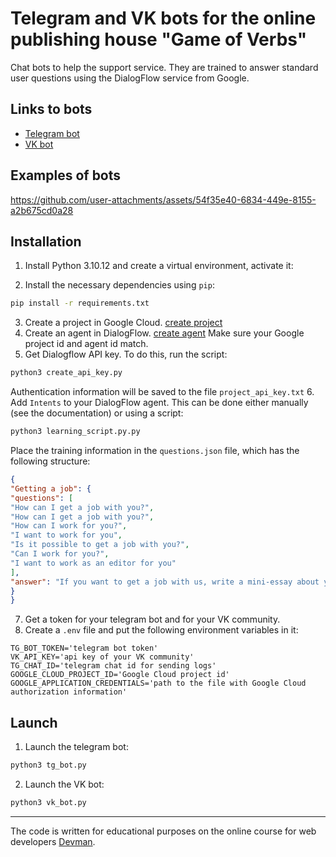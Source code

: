 # Telegram and VK bots for the online publishing house "Game of Verbs"
Chat bots to help the support service. They are trained to answer standard user questions using the DialogFlow service from Google.

## Links to bots
- [Telegram bot](https://t.me/echo_exam_bot)
- [VK bot](https://vk.com/club227606236)

## Examples of bots


https://github.com/user-attachments/assets/54f35e40-6834-449e-8155-a2b675cd0a28

## Installation
1. Install Python 3.10.12 and create a virtual environment, activate it:

2. Install the necessary dependencies using `pip`:
```sh
pip install -r requirements.txt
```
3. Create a project in Google Cloud.
[create project ](https://console.cloud.google.com/projectselector2/home/)
4. Create an agent in DialogFlow.
[create agent](https://dialogflow.cloud.google.com/#/agent/)
Make sure your Google project id and agent id match.
5. Get Dialogflow API key. To do this, run the script:
```sh
python3 create_api_key.py
```
Authentication information will be saved to the file `project_api_key.txt`
6. Add `Intents` to your DialogFlow agent. This can be done either manually (see the documentation) or using a script:
```sh
python3 learning_script.py.py
```
Place the training information in the `questions.json` file, which has the following structure:
```json
{
"Getting a job": {
"questions": [
"How can I get a job with you?",
"How can I get a job with you?",
"How can I work for you?",
"I want to work for you",
"Is it possible to get a job with you?",
"Can I work for you?",
"I want to work as an editor for you"
],
"answer": "If you want to get a job with us, write a mini-essay about yourself to game-of-verbs@gmail.com and attach your portfolio."
}
}
```
7. Get a token for your telegram bot and for your VK community.
8. Create a `.env` file and put the following environment variables in it:
```env
TG_BOT_TOKEN='telegram bot token'
VK_API_KEY='api key of your VK community'
TG_CHAT_ID='telegram chat id for sending logs'
GOOGLE_CLOUD_PROJECT_ID='Google Cloud project id'
GOOGLE_APPLICATION_CREDENTIALS='path to the file with Google Cloud authorization information'
```
## Launch
1. Launch the telegram bot:
```sh
python3 tg_bot.py
```
2. Launch the VK bot:
```sh
python3 vk_bot.py
```
***
The code is written for educational purposes on the online course for web developers [Devman](dvmn.org).
